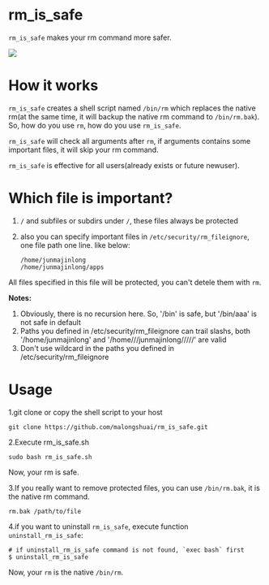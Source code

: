 # rm_is_safe

`rm_is_safe` makes your rm command more safer.

![](https://camo.githubusercontent.com/aa9d3de2410659373bea8d468976a27380d543b5/68747470733a2f2f7777772e6a756e6d616a696e6c6f6e672e636f6d2f696d672f7374756666732f6131332d313538383635383633363336322e676966)

# How it works

`rm_is_safe` creates a shell script named `/bin/rm` which replaces the native rm(at the same time, it will backup the native rm command to `/bin/rm.bak`). So, how do you use `rm`, how do you use `rm_is_safe`. 

`rm_is_safe` will check all arguments after `rm`, if arguments contains some important files, it will skip your rm command.

`rm_is_safe` is effective for all users(already exists or future newuser).

# Which file is important?

1. `/` and subfiles or subdirs under `/`, these files always be protected  
2. also you can specify important files in `/etc/security/rm_fileignore`, one file path one line. like below: 

    ```
    /home/junmajinlong
    /home/junmajinlong/apps
    ```

All files specified in this file will be protected, you can't detele them with `rm`.

**Notes:**  
1. Obviously, there is no recursion here. So, '/bin' is safe, but '/bin/aaa' is not safe in default  
2. Paths you defined in /etc/security/rm_fileignore can trail slashs, both '/home/junmajinlong' and '/home///junmajinlong/////' are valid  
3. Don't use wildcard in the paths you defined in /etc/security/rm_fileignore  

# Usage

1.git clone or copy the shell script to your host
```
git clone https://github.com/malongshuai/rm_is_safe.git
```

2.Execute rm_is_safe.sh
```
sudo bash rm_is_safe.sh
```

Now, your rm is safe.

3.If you really want to remove protected files, you can use `/bin/rm.bak`, it is the native rm command.
```
rm.bak /path/to/file
```

4.if you want to uninstall `rm_is_safe`, execute function `uninstall_rm_is_safe`:
```
# if uninstall_rm_is_safe command is not found, `exec bash` first
$ uninstall_rm_is_safe
```

Now, your `rm` is the native `/bin/rm`.
